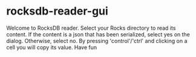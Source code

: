 # rocksdb-reader-gui
Welcome to RocksDB reader.
Select your Rocks directory to read its content.
If the content is a json that has been serialized, select yes on the dialog.
Otherwise, select no.
By pressing 'control'/'ctrl' and clicking on a cell you
will copy its value. 
Have fun
